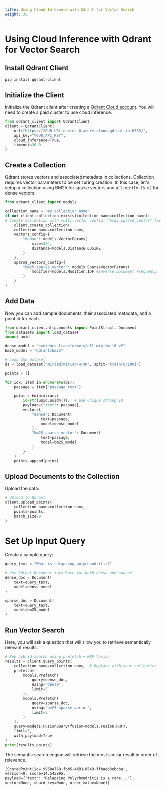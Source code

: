 ```yaml
---
title: Using Cloud Inference with Qdrant for Vector Search
weight: 35
---
```

# Using Cloud Inference with Qdrant for Vector Search
## Install Qdrant Client
```bash
pip install qdrant-client
```
## Initialize the Client
Initialize the Qdrant client after creating a [Qdrant Cloud account](https://qdrant.tech/cloud/). 
You will need to create a paid cluster to use cloud inference. 
```python
from qdrant_client import QdrantClient
client = QdrantClient(
    url="https://YOUR_URL.eastus-0.azure.cloud.qdrant.io:6333/",
    api_key="YOUR_API_KEY",
    cloud_inference=True,
    timeout=30.0
)  
```
## Create a Collection
Qdrant stores vectors and associated metadata in collections. Collection requires vector parameters to be set during creation. In this case, let's setup a collection using BM25 for sparse vectors and `all-minilm-l6-v2` for dense vectors. 
```python
from qdrant_client import models

collection_name = "my_collection_name"
if not client.collection_exists(collection_name=collection_name):
# Create collection with multi-vector config: "bm25_sparse_vector" for BM25, "dense" for MiniLM
    client.create_collection(
    collection_name=collection_name,
    vectors_config={
        "dense": models.VectorParams(
            size=384,
            distance=models.Distance.COSINE
        )
    },
    sparse_vectors_config={
        "bm25_sparse_vector": models.SparseVectorParams(
            modifier=models.Modifier.IDF #Inverse Document Frequency
        )
    }
)
```
## Add Data
Now you can add sample documents, their associated metadata, and a point id for each.

```python
from qdrant_client.http.models import PointStruct, Document
from datasets import load_dataset
import uuid

dense_model = "sentence-transformers/all-minilm-l6-v2"
bm25_model = "qdrant/bm25"

# Load the dataset
ds = load_dataset("miriad/miriad-4.4M", split="train[0:100]")

points = []

for idx, item in enumerate(ds):
    passage = item["passage_text"]
    
    point = PointStruct(
        id=str(uuid.uuid4()),  # use unique string ID
        payload={"text": passage},
        vector={
            "dense": Document(
                text=passage,
                model=dense_model
            ),
            "bm25_sparse_vector": Document(
                text=passage,
                model=bm25_model
            )
        }
    )
    points.append(point)

```

## Upload Documents to the Collection
Upload the data: 
```python
# Upload to Qdrant
client.upload_points(
    collection_name=collection_name, 
    points=points, 
    batch_size=8
)
```
# Set Up Input Query
Create a sample query:
```python
query_text = "What is relapsing polychondritis?"

# Use Qdrant Document interface for both dense and sparse
dense_doc = Document(
    text=query_text,
    model=dense_model
)

sparse_doc = Document(
    text=query_text,
    model=bm25_model
)
```
## Run Vector Search
Here, you will ask a question that will allow you to retrieve semantically relevant results.
```python
# Run hybrid search using prefetch + RRF fusion
results = client.query_points(
    collection_name=collection_name,  # Replace with your collection
    prefetch=[
        models.Prefetch(
            query=dense_doc,
            using="dense",
            limit=5
        ),
        models.Prefetch(
            query=sparse_doc,
            using="bm25_sparse_vector",
            limit=5
        )
    ],
    query=models.FusionQuery(fusion=models.Fusion.RRF),
    limit=5,
    with_payload=True
)
print(results.points)
```
The semantic search engine will retrieve the most similar result in order of relevance.
```markdown
[ScoredPoint(id='9968a760-fbb5-4d91-8549-ffbaeb3ebdba', 
version=0, score=14.545895, 
payload={'text': "Relapsing Polychondritis is a rare...'}, 
vector=None, shard_key=None, order_value=None)]
```